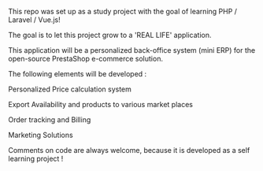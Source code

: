 This repo was set up as a study project with the goal of learning PHP / Laravel / Vue.js!

The goal is to let this project grow to a 'REAL LIFE' application.

This application will be a personalized back-office system (mini ERP) for the open-source PrestaShop e-commerce solution.

The following elements will be developed :

Personalized Price calculation system

Export Availability and products to various market places

Order tracking and Billing

Marketing Solutions

Comments on code are always welcome, because it is developed as a self learning project !

